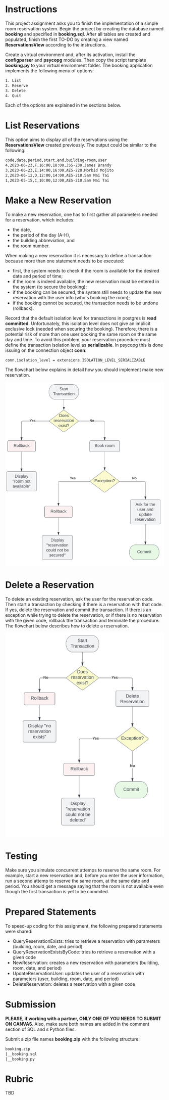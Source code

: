 # Instructions 

This project assignment asks you to finish the implementation of a simple room reservation system. Begin the project by creating the database named **booking** and specified in **booking.sql**.  After all tables are created and populated, finish the first TO-DO by creating a view named **ReservationsView** according to the instructions. 

Create a virtual environment and, after its activation, install the **configparser** and **psycopg** modules. Then copy the script template **booking.py** to your virtual environment folder. The booking application implements the following menu of options: 

```
1. List
2. Reserve
3. Delete
4. Quit
```

Each of the options are explained in the sections below. 

# List Reservations 

This option aims to display all of the reservations using the **ReservationsView** created previously. The output could be similar to the following: 

```
code,date,period,start,end,building-room,user
4,2023-06-23,F,16:00,18:00,JSS-230,James Brandy
3,2023-06-23,E,14:00,16:00,AES-220,Morbid Mojito
2,2023-06-12,D,12:00,14:00,AES-210,Sam Mai Tai
1,2023-05-15,C,10:00,12:00,AES-210,Sam Mai Tai
```

# Make a New Reservation 

To make a new reservation, one has to first gather all parameters needed for a reservation, which includes: 

* the date, 
* the period of the day (A-H), 
* the building abbreviation, and 
* the room number.

When making a new reservation it is necessary to define a transaction because more than one statement needs to be executed: 

* first, the system needs to check if the room is available for the desired date and period of time; 
* if the room is indeed available, the new reservation must be entered in the system (to secure the booking);  
* if the booking can be secured, the system still needs to update the new reservation with the user info (who's booking the room);
* if the booking cannot be secured, the transaction needs to be undone (rollback). 

Record that the default isolation level for transactions in postgres is **read committed**. Unfortunately, this isolation level does not give an implicit exclusive lock (needed when securing the booking). Therefore, there is a potential risk of more than one user booking the same room on the same day and time. To avoid this problem, your reservation procedure must define the transaction isolation level as **serializable**. In psycopg this is done issuing on the connection object **conn**: 

```
conn.isolation_level = extensions.ISOLATION_LEVEL_SERIALIZABLE
```

The flowchart below explains in detail how you should implement make new reservation. 

![pic1.png](pics/pic1.png)

# Delete a Reservation

To delete an existing reservation, ask the user for the reservation code. Then start a transaction by checking if there is a reservation with that code. If yes, delete the reservation and commit the transaction. If there is an exception while trying to delete the reservation, or if there is no reservation with the given code, rollback the transaction and terminate the procedure. The flowchart below describes how to delete a reservation. 

![pic2.png](pics/pic2.png)

# Testing

Make sure you simulate concurrent attemps to reserve the same room. For example, start a new reservation and, before you enter the user information, run a second attemp to reserve the same room, at the same date and period. You should get a message saying that the room is not available even though the first transaction is yet to be commited.  

# Prepared Statements 

To speed-up coding for this assignment, the following prepared statements were shared: 

* QueryReservationExists: tries to retrieve a reservation with parameters (building, room, date, and period)
* QueryReservationExistsByCode: tries to retrieve a reservation with a given code 
* NewReservation: creates a new reservation with parameters (building, room, date, and period)
* UpdateReservationUser: updates the user of a reservation with parameters (user, building, room, date, and period)
* DeleteReservation: deletes a reservation with a given code

# Submission 

**PLEASE, if working with a partner, ONLY ONE OF YOU NEEDS TO SUBMIT ON CANVAS**. Also, make sure both names are added in the comment section of SQL and s Python files. 

Submit a zip file names **booking.zip** with the following structure: 

```
booking.zip
|__booking.sql
|__booking.py
```

# Rubric

TBD